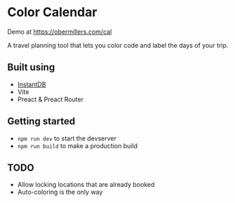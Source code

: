 # Color Calendar

Demo at https://obermillers.com/cal

A travel planning tool that lets you color code and label the days of your trip.

## Built using

- [InstantDB](https://www.instantdb.com/)
- Vite
- Preact & Preact Router

## Getting started

- `npm run dev` to start the devserver
- `npm run build` to make a production build

## TODO

- Allow locking locations that are already booked
- Auto-coloring is the only way
